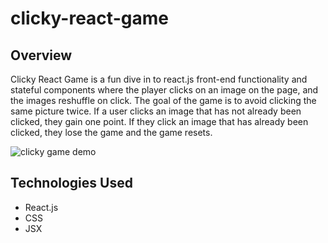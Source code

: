 # clicky-react-game

## Overview

Clicky React Game is a fun dive in to react.js front-end functionality and stateful components where the player clicks on an image on the page, and the images reshuffle on click. The goal of the game is to avoid clicking the same picture twice. If a user clicks an image that has not already been clicked, they gain one point. If they click an image that has already been clicked, they lose the game and the game resets. 

![clicky game demo](https://media.giphy.com/media/1zRh83Vgt0a5u6OfUA/giphy.gif)

## Technologies Used

- React.js
- CSS
- JSX